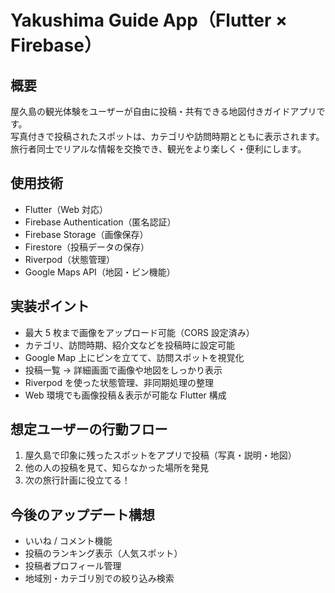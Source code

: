 # Yakushima Guide App（Flutter × Firebase）

## 概要

屋久島の観光体験をユーザーが自由に投稿・共有できる地図付きガイドアプリです。  
写真付きで投稿されたスポットは、カテゴリや訪問時期とともに表示されます。  
旅行者同士でリアルな情報を交換でき、観光をより楽しく・便利にします。

## 使用技術

- Flutter（Web 対応）
- Firebase Authentication（匿名認証）
- Firebase Storage（画像保存）
- Firestore（投稿データの保存）
- Riverpod（状態管理）
- Google Maps API（地図・ピン機能）

## 実装ポイント

- 最大 5 枚まで画像をアップロード可能（CORS 設定済み）
- カテゴリ、訪問時期、紹介文などを投稿時に設定可能
- Google Map 上にピンを立てて、訪問スポットを視覚化
- 投稿一覧 → 詳細画面で画像や地図をしっかり表示
- Riverpod を使った状態管理、非同期処理の整理
- Web 環境でも画像投稿＆表示が可能な Flutter 構成

## 想定ユーザーの行動フロー

1. 屋久島で印象に残ったスポットをアプリで投稿（写真・説明・地図）
2. 他の人の投稿を見て、知らなかった場所を発見
3. 次の旅行計画に役立てる！

## 今後のアップデート構想

- いいね / コメント機能
- 投稿のランキング表示（人気スポット）
- 投稿者プロフィール管理
- 地域別・カテゴリ別での絞り込み検索
